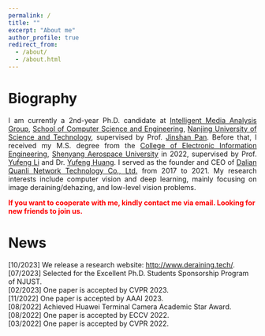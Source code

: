 ```yaml
---
permalink: /
title: ""
excerpt: "About me"
author_profile: true
redirect_from: 
  - /about/
  - /about.html
---
```


Biography
======
<div style="text-align:justify">I am currently a 2nd-year Ph.D. candidate at <a href="https://imag-njust.net/" target="_blank">Intelligent Media Analysis Group</a>, <a href="https://cs.njust.edu.cn/" target="_blank">School of Computer Science and Engineering</a>, <a href="https://www.njust.edu.cn/" target="_blank">Nanjing University of Science and Technology</a>, supervised by Prof. <a href="https://jspan.github.io/" target="_blank"> Jinshan Pan</a>. Before that, I received my M.S. degree from the <a href="https://dzx.sau.edu.cn/index.htm" target="_blank">College of Electronic Information Engineering</a>, <a href="https://www.sau.edu.cn/" target="_blank">Shenyang Aerospace University</a> in 2022, supervised by Prof. <a href="https://baike.baidu.com/item/%E6%9D%8E%E7%8E%89%E5%B3%B0/9061384?fr=ge_ala" target="_blank"> Yufeng Li</a> and Dr. <a href="https://yjs.sau.edu.cn/info/1015/3478.htm" target="_blank"> Yufeng Huang</a>. I served as the founder and CEO of <a href="https://baike.baidu.com/item/%E5%A4%A7%E8%BF%9E%E5%9C%88%E5%8A%9B%E7%BD%91%E7%BB%9C%E7%A7%91%E6%8A%80%E6%9C%89%E9%99%90%E5%85%AC%E5%8F%B8/22340590?fr=ge_ala" target="_blank"> Dalian Quanli Network Technology Co., Ltd.</a> from 2017 to 2021. My research interests include computer vision and deep learning, mainly focusing on image deraining/dehazing, and low-level vision problems.
</div>

<p><b style="color:red;">
If you want to cooperate with me, kindly contact me via email. Looking for new friends to join us.
</b></p>

News 
====== 
[10/2023] We release a research website:  http://www.deraining.tech/. <br>
[07/2023] Selected for the Excellent Ph.D. Students Sponsorship Program of NJUST. <br>
[02/2023] One paper is accepted by CVPR 2023. <br>
[11/2022] One paper is accepted by AAAI 2023. <br>
[08/2022] Achieved Huawei Terminal Camera Academic Star Award. <br>
[08/2022] One paper is accepted by ECCV 2022. <br>
[03/2022] One paper is accepted by CVPR 2022. <br>